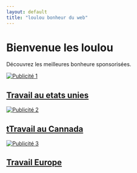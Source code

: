```yaml
---
layout: default
title: "loulou bonheur du web"
---
```


# Bienvenue les loulou

Découvrez les meilleures bonheure sponsorisées.



<div> 
  <a>
<div class="ad-container">
  <a href="https://lien-publicitaire-1.com" target="_blank">
    <img src= "https://jekyllthemes.io/free" alt="Publicité 1">
    <h2>Travail au etats unies</h2>
  </a>
</div>

<div class="ad-container">
  <a href="https://lien-publicitaire-2.com" target="_blank">
    <img src="https://cdn.pixabay.com/photo/2020/04/25/21/18/architecture-8593014_960_720.jpg" alt="Publicité 2">
    <h2>tTravail au Cannada</h2>
  </a>
</div>

<div class="ad-container">
  <a href="https://lien-publicitaire-3.com" target="_blank">
    <img src="https://cdn.pixabay.com/photo/2021/07/14/07/15/femme-8640045_960_720.jpg" alt="Publicité 3">
    <h2>Travail Europe</h2>
  </a>
</div>



  </a>
</div>
